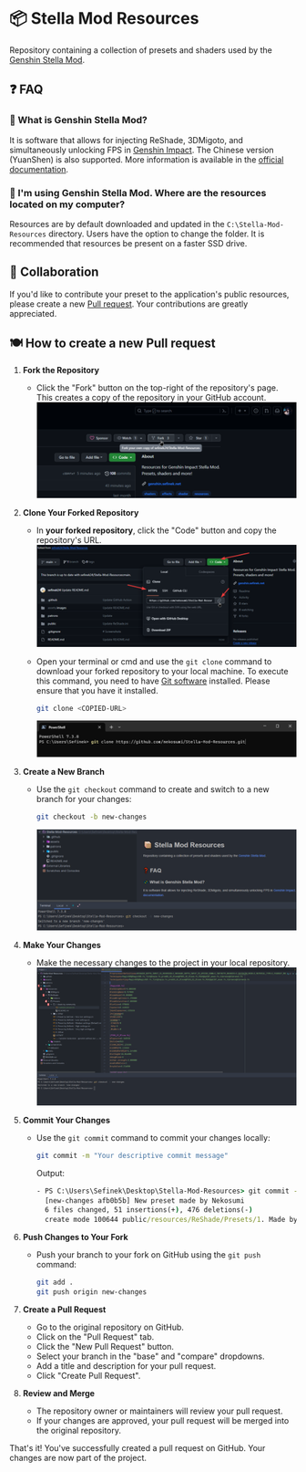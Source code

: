 # 📦 Stella Mod Resources
Repository containing a collection of presets and shaders used by the [Genshin Stella Mod](https://sefinek.net/genshin-impact-reshade/repositories).


## ❓ FAQ

### 💫 What is Genshin Stella Mod?
It is software that allows for injecting ReShade, 3DMigoto, and simultaneously unlocking FPS in [Genshin Impact](https://genshin.hoyoverse.com).
The Chinese version (YuanShen) is also supported.
More information is available in the [official documentation](https://sefinek.net/genshin-impact-reshade/docs?page=introduction).

### 📂 I'm using Genshin Stella Mod. Where are the resources located on my computer?
Resources are by default downloaded and updated in the `C:\Stella-Mod-Resources` directory. Users have the option to change the folder. It is recommended that resources be present on a faster SSD drive.


## 👥 Collaboration
If you'd like to contribute your preset to the application's public resources, please create a new [Pull request](https://github.com/sefinek24/Stella-Mod-Resources/pulls).
Your contributions are greatly appreciated.

## 🍽️ How to create a new Pull request

1. **Fork the Repository**
   - Click the "Fork" button on the top-right of the repository's page. This creates a copy of the repository in your GitHub account.
     ![Fork](assets/images/1.1-fork.png)

2. **Clone Your Forked Repository**
   - In **your forked repository**, click the "Code" button and copy the repository's URL.
     ![Fork](assets/images/2.1-copy-url.png)

   - Open your terminal or cmd and use the `git clone` command to download your forked repository to your local machine. To execute this command, you need to have [Git software](https://git-scm.com/downloads) installed. Please ensure that you have it installed.
     ```bash
     git clone <COPIED-URL>
     ```
     ![Fork](assets/images/2.2-clone.png)

3. **Create a New Branch**
   - Use the `git checkout` command to create and switch to a new branch for your changes:
     ```bash
     git checkout -b new-changes
     ```
     ![Fork](assets/images/3.1-checkout.png)

4. **Make Your Changes**
   - Make the necessary changes to the project in your local repository.
     ![Fork](assets/images/4.1-make-changes.png)

5. **Commit Your Changes**
   - Use the `git commit` command to commit your changes locally:
     ```bash
     git commit -m "Your descriptive commit message"
     ```
     Output:
     ```cmd
     - PS C:\Users\Sefinek\Desktop\Stella-Mod-Resources> git commit -m "New preset made by Nekosumi"
       [new-changes afb0b5b] New preset made by Nekosumi
       6 files changed, 51 insertions(+), 476 deletions(-)
       create mode 100644 public/resources/ReShade/Presets/1. Made by community/Example preset.ini
     ```

6. **Push Changes to Your Fork**
   - Push your branch to your fork on GitHub using the `git push` command:
     ```bash
     git add .
     git push origin new-changes
     ```

7. **Create a Pull Request**
   - Go to the original repository on GitHub.
   - Click on the "Pull Request" tab.
   - Click the "New Pull Request" button.
   - Select your branch in the "base" and "compare" dropdowns.
   - Add a title and description for your pull request.
   - Click "Create Pull Request".

8. **Review and Merge**
   - The repository owner or maintainers will review your pull request.
   - If your changes are approved, your pull request will be merged into the original repository.

That's it! You've successfully created a pull request on GitHub. Your changes are now part of the project.
